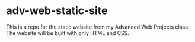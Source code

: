 # adv-web-static-site
This is a repo for the static website from my Advanced Web Projects class.
The website will be built with only HTML and CSS.
